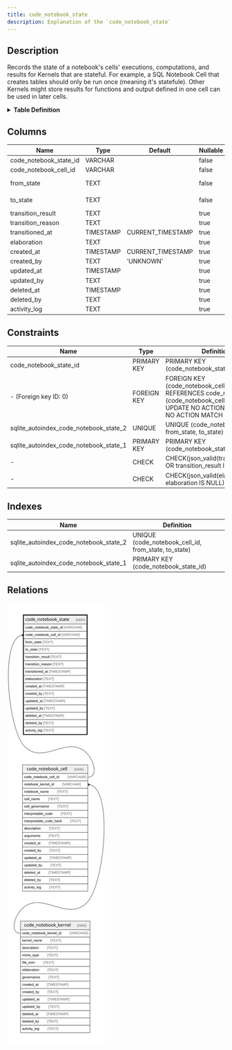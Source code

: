 ```yaml
---
title: code_notebook_state
description: Explanation of the `code_notebook_state`
---
```


## Description

Records the state of a notebook's cells' executions, computations, and results
for Kernels that are stateful. For example, a SQL Notebook Cell that creates
tables should only be run once (meaning it's statefule). Other Kernels might
store results for functions and output defined in one cell can be used in later
cells.

<details>
<summary><strong>Table Definition</strong></summary>

```sql
CREATE TABLE "code_notebook_state" (
    "code_notebook_state_id" VARCHAR PRIMARY KEY NOT NULL,
    "code_notebook_cell_id" VARCHAR NOT NULL,
    "from_state" TEXT NOT NULL,
    "to_state" TEXT NOT NULL,
    "transition_result" TEXT CHECK(json_valid(transition_result) OR transition_result IS NULL),
    "transition_reason" TEXT,
    "transitioned_at" TIMESTAMP DEFAULT CURRENT_TIMESTAMP,
    "elaboration" TEXT CHECK(json_valid(elaboration) OR elaboration IS NULL),
    "created_at" TIMESTAMP DEFAULT CURRENT_TIMESTAMP,
    "created_by" TEXT DEFAULT 'UNKNOWN',
    "updated_at" TIMESTAMP,
    "updated_by" TEXT,
    "deleted_at" TIMESTAMP,
    "deleted_by" TEXT,
    "activity_log" TEXT,
    FOREIGN KEY("code_notebook_cell_id") REFERENCES "code_notebook_cell"("code_notebook_cell_id"),
    UNIQUE("code_notebook_cell_id", "from_state", "to_state")
)
```

</details>

## Columns

| Name                   | Type      | Default           | Nullable | Parents                                                                                        | Comment                                                                   |
| ---------------------- | --------- | ----------------- | -------- | ---------------------------------------------------------------------------------------------- | ------------------------------------------------------------------------- |
| code_notebook_state_id | VARCHAR   |                   | false    |                                                                                                | code_notebook_state primary key                                           |
| code_notebook_cell_id  | VARCHAR   |                   | false    | [code_notebook_cell](/surveilr/reference/db/surveilr-code-notebooks-schema/code_notebook_cell) | code_notebook_cell row this state describes                               |
| from_state             | TEXT      |                   | false    |                                                                                                | the previous state (set to "INITIAL" when it's the first transition)      |
| to_state               | TEXT      |                   | false    |                                                                                                | the current state; if no rows exist it means no state transition occurred |
| transition_result      | TEXT      |                   | true     |                                                                                                | if the result of state change is necessary for future use                 |
| transition_reason      | TEXT      |                   | true     |                                                                                                | short text or code explaining why the transition occurred                 |
| transitioned_at        | TIMESTAMP | CURRENT_TIMESTAMP | true     |                                                                                                | when the transition occurred                                              |
| elaboration            | TEXT      |                   | true     |                                                                                                | any elaboration needed for the state transition                           |
| created_at             | TIMESTAMP | CURRENT_TIMESTAMP | true     |                                                                                                |                                                                           |
| created_by             | TEXT      | 'UNKNOWN'         | true     |                                                                                                |                                                                           |
| updated_at             | TIMESTAMP |                   | true     |                                                                                                |                                                                           |
| updated_by             | TEXT      |                   | true     |                                                                                                |                                                                           |
| deleted_at             | TIMESTAMP |                   | true     |                                                                                                |                                                                           |
| deleted_by             | TEXT      |                   | true     |                                                                                                |                                                                           |
| activity_log           | TEXT      |                   | true     |                                                                                                | {"isSqlDomainZodDescrMeta":true,"isJsonSqlDomain":true}                   |

## Constraints

| Name                                   | Type        | Definition                                                                                                                                   |
| -------------------------------------- | ----------- | -------------------------------------------------------------------------------------------------------------------------------------------- |
| code_notebook_state_id                 | PRIMARY KEY | PRIMARY KEY (code_notebook_state_id)                                                                                                         |
| - (Foreign key ID: 0)                  | FOREIGN KEY | FOREIGN KEY (code_notebook_cell_id) REFERENCES code_notebook_cell (code_notebook_cell_id) ON UPDATE NO ACTION ON DELETE NO ACTION MATCH NONE |
| sqlite_autoindex_code_notebook_state_2 | UNIQUE      | UNIQUE (code_notebook_cell_id, from_state, to_state)                                                                                         |
| sqlite_autoindex_code_notebook_state_1 | PRIMARY KEY | PRIMARY KEY (code_notebook_state_id)                                                                                                         |
| -                                      | CHECK       | CHECK(json_valid(transition_result) OR transition_result IS NULL)                                                                            |
| -                                      | CHECK       | CHECK(json_valid(elaboration) OR elaboration IS NULL)                                                                                        |

## Indexes

| Name                                   | Definition                                           |
| -------------------------------------- | ---------------------------------------------------- |
| sqlite_autoindex_code_notebook_state_2 | UNIQUE (code_notebook_cell_id, from_state, to_state) |
| sqlite_autoindex_code_notebook_state_1 | PRIMARY KEY (code_notebook_state_id)                 |

## Relations

![er](../../../../../../assets/code_notebook_state.svg)
